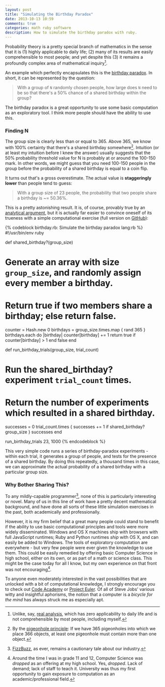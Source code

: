 ```yaml
---
layout: post
title: "Simulating the Birthday Paradox"
date: 2013-10-13 10:59
comments: true
categories: math ruby software
description: How to simulate the birthday paradox with ruby.
---
```

Probability theory is a pretty special branch of mathematics in the sense that it is (1) highly applicable to daily life; (2) many of its results are easily comprehensible to most people; and yet despite this (3) it remains a profoundly complex area of mathematical inquiry[^1].<!--more-->

An example which perfectly encapsulates this is the [birthday paradox](http://en.wikipedia.org/wiki/Birthday_paradox). In short, it can be represented by the question:

> With a group of `N` randomly chosen people, how large does `N` need to be so that there's a 50% chance of a shared birthday within the group?

The birthday paradox is a great opportunity to use some basic computation as an exploratory tool. I think more people should have the ability to use this.

### Finding N

The group size is clearly less than or equal to 365. Above 365, we know with 100% certainty that there's a shared birthday somewhere[^2]. Intuition (or at least my intuition before I knew the answer) usually suggests that the 50% probability threshold value for N is probably at or around the 100-150 mark. In other words, we might guess that you need 100-150 people in the group before the probability of a shared birthday is equal to a coin flip.

It turns out that's a gross overestimate. The actual value is **staggeringly lower** than people tend to guess:

> With a group size of 23 people, the probability that two people share a birthday is ~= 50.36%.

This is a pretty astonishing result. It is, of course, provably true by an [analytical argument](http://en.wikipedia.org/wiki/Birthday_paradox#Calculating_the_probability), but it is actually far easier to convince oneself of its trueness with a simple computational exercise (full version on [GitHub](https://gist.github.com/dliggat/6963840)):

{% codeblock birthday.rb: Simulate the birthday paradox lang:rb %}
#!/usr/bin/env ruby

def shared_birthday?(group_size)
  # Generate an array with size `group_size`, and randomly assign every member a birthday.
  # Return true if two members share a birthday; else return false.
  counter   = Hash.new 0
  birthdays = group_size.times.map { rand 365 }
  birthdays.each do |birthday|
    counter[birthday] += 1
    return true if counter[birthday] > 1
  end
  false
end

def run_birthday_trials(group_size, trial_count)
  # Run the shared_birthday? experiment `trial_count` times.
  # Return the number of experiments which resulted in a shared birthday.
  successes = 0
  trial_count.times { successes += 1 if shared_birthday? group_size }
  successes
end

run_birthday_trials 23, 1000
{% endcodeblock %}

This very simple code runs a series of birthday-paradox experiments - within each trial, it generates a group of people, and tests for the presence of a shared birthday. By doing this repeatedly, a thousand times in this case, we can approximate the actual probability of a shared birthday with a particular group size.

### Why Bother Sharing This?

To any mildly-capable programmer[^3], none of this is particularly interesting or novel. Many of us in this line of work have a pretty decent mathematical background, and have done all sorts of these little simulation exercises in the past, both academically and professionally.

However, it is my firm belief that a great many people could stand to benefit if the ability to use basic computational principles and tools were more widely disseminated. Windows and OS X machines ship with browsers with full JavaScript runtimes; Ruby and Python runtimes *ship* with OS X, and can easily be added to Windows. The tools of exploratory computation are everywhere - but very few people were ever given the knowledge to use them. This could be easily remedied by offering basic Computer Science in high school, either on its own, or as part of a math or science class. This might be the case today for all I know, but my own experience on that front was not encouraging[^4].

To anyone even moderately interested in the vast possibilities that are unlocked with a bit of computational knowledge, I strongly encourage you to check out [Code Academy](http://www.codecademy.com/) or [Project Euler](http://projecteuler.net). Of all of Steve Jobs' various witty and insightful aphorisms, the notion that a computer is a *bicycle for the mind* has always struck me as especially apt.

[^1]: Unlike, say, [real analysis](http://en.wikipedia.org/wiki/Real_analysis), which has zero applicability to daily life and is not comprehensible by most people, including myself.
[^2]: By the [pigeonhole principle](http://en.wikipedia.org/wiki/Pigeonhole_principle): If we have 365 pigeonholes into which we place 366 objects, at least one pigeonhole must contain more than one object.
[^3]: [FizzBuzz](http://www.codinghorror.com/blog/2007/02/why-cant-programmers-program.html), as ever, remains a cautionary tale about our industry.
[^4]: Around the time I was in grade 11 and 12, Computer Science was *dropped* as an offering at my high school. Yes, *dropped*. Lack of demand; lack of staff to teach it. University was thus my first opportunity to gain exposure to computation as an academic/professional field.
